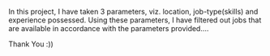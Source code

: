 In this project, I have taken 3 parameters, viz. location, job-type(skills) and experience possessed.
Using these parameters, I have filtered out jobs that are available in accordance with the parameters provided....

Thank You :))





